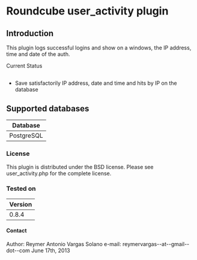 # Roundcube user_activity plugin


## Introduction


This plugin logs successful logins  and show on a windows, the IP address, time and date of the auth.


Current Status
## 
* Save satisfactorily IP address, date and time and hits by  IP on the database

## Supported databases

| Database    |
| ----------- |
| PostgreSQL  |

### License 


This plugin is distributed under the BSD license. Please see user_activity.php for the complete license.

### Tested on


| Version |
| ----------- |
| 0.8.4       |


#### Contact

Author: Reymer Antonio Vargas Solano
e-mail: reymervargas--at--gmail--dot--com
June 17th, 2013
